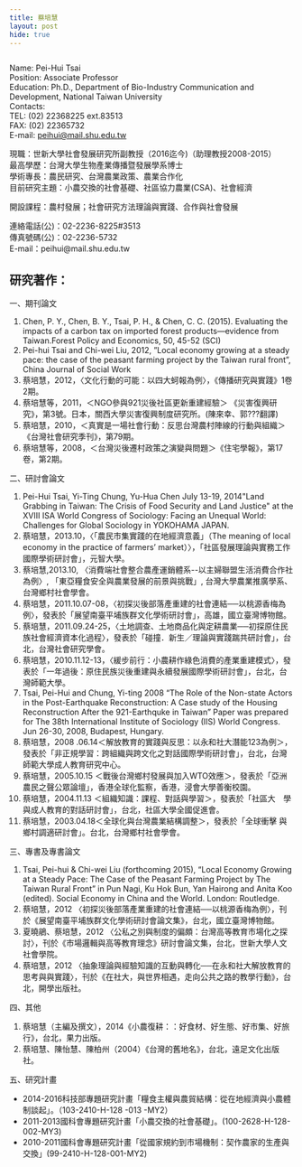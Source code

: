 ```yaml
---
title: 蔡培慧
layout: post
hide: true
---
```


<span style="max-width:30%;" class="image right"><img src="{{ 'assets/images/cai.jpg' | relative_url }}" alt="" /></span>

Name: Pei-Hui Tsai  
Position: Associate Professor    
Education: Ph.D., Department of Bio-Industry Communication and Development, National Taiwan  University   
Contacts:  
  TEL: (02) 22368225 ext.83513  
  FAX: (02) 22365732  
  E-mail: peihui@mail.shu.edu.tw  

現職：世新大學社會發展研究所副教授（2016迄今)（助理教授2008-2015）  
最高學歷：台灣大學生物產業傳播暨發展學系博士  
學術專長：農民研究、台灣農業政策、農業合作化  
目前研究主題：小農交換的社會基礎、社區協力農業(CSA)、社會經濟  

開設課程：農村發展；社會研究方法理論與實踐、合作與社會發展

<p>連絡電話(公)：02-2236-8225#3513<br>
傳真號碼(公)：02-2236-5732<br>
E-mail：peihui@mail.shu.edu.tw</p>
 
## 研究著作：

一、期刊論文

1. Chen, P. Y., Chen, B. Y., Tsai, P. H., & Chen, C. C. (2015). Evaluating the impacts of a carbon tax on imported forest products—evidence from Taiwan.Forest Policy and Economics, 50, 45-52  (SCI)
2. Pei-hui Tsai and Chi-wei Liu, 2012, ”Local economy growing at a steady pace: the case of the peasant farming project by the Taiwan rural front”, China Journal of Social Work
3. 蔡培慧，2012，〈文化行動的可能：以四大蚵報為例〉，《傳播研究與實踐》1卷2期。
4. 蔡培慧等，2011，＜NGO參與921災後社區更新重建經驗＞ 《災害復興研究》，第3號。日本，關西大學災害復興制度研究所。(陳來幸、郭???翻譯)
5. 蔡培慧，2010，＜真實是一場社會行動：反思台灣農村陣線的行動與組織＞《台灣社會研究季刊》，第79期。
6. 蔡培慧等，2008，＜台灣災後遷村政策之演變與問題＞《住宅學報》，第17卷，第2期。

二、研討會論文
 
1. Pei-Hui Tsai, Yi-Ting Chung, Yu-Hua Chen July 13-19, 2014"Land Grabbing in Taiwan: The Crisis of Food Security and Land Justice" at the XVIII ISA World Congress of Sociology: Facing an Unequal World: Challenges for Global Sociology in YOKOHAMA JAPAN.
2. 蔡培慧，2013.10，〈「農民市集實踐的在地經濟意義」（The meaning of local economy in the practice of farmers’ market）〉，「社區發展理論與實務工作國際學術研討會」，元智大學。
3. 蔡培慧,2013.10, 〈消費端社會整合農產運銷體系--以主婦聯盟生活消費合作社為例〉, 「東亞糧食安全與農業發展的前景與挑戰」, 台灣大學農業推廣學系、台灣鄉村社會學會。
4. 蔡培慧，2011.10.07-08，〈初探災後部落產重建的社會連結──以桃源香梅為例〉，發表於「展望南臺平埔族群文化學術研討會」，高雄，國立臺灣博物館。
5. 蔡培慧，2011.09.24-25，〈土地調查、土地商品化與定耕農業──初探原住民族社會經濟資本化過程〉，發表於「碰撞．新生／理論與實踐踹共研討會」，台北，台灣社會研究學會。
6. 蔡培慧，2010.11.12-13，〈緩步前行：小農耕作綠色消費的產業重建模式〉，發表於「一年過後：原住民族災後重建與永續發展國際學術研討會」，台北，台灣師範大學。
7. Tsai, Pei-Hui and Chung, Yi-ting 2008 “The Role of the Non-state Actors in the Post-Earthquake Reconstruction: A Case study of the Housing Reconstruction After the 921-Earthquke in Taiwan” Paper was prepared for The 38th International Institute of Sociology (IIS) World Congress. Jun 26-30, 2008, Budapest, Hungary.
8. 蔡培慧，2008 .06.14＜解放教育的實踐與反思：以永和社大潛能123為例＞，發表於「非正規學習：跨組織與跨文化之對話國際學術研討會」，台北，台灣師範大學成人教育研究中心。
9. 蔡培慧，2005.10.15 ＜戰後台灣鄉村發展與加入WTO效應＞，發表於「亞洲農民之聲公眾論壇」，香港全球化監察，香港，浸會大學善衡校園。
10. 蔡培慧，2004.11.13 ＜組織知識：課程、對話與學習＞，發表於「社區大　學與成人教育的對話研討會」，台北，社區大學全國促進會。
11. 蔡培慧，2003.04.18＜全球化與台灣農業結構調整＞，發表於「全球衝擊 與鄉村調適研討會」。台北，台灣鄉村社會學會。

三、專書及專書論文

1. Tsai, Pei-hui & Chi-wei Liu (forthcoming 2015), “Local Economy Growing at a Steady Pace: The Case of the Peasant Farming Project by The Taiwan Rural Front” in Pun Nagi, Ku Hok Bun, Yan Hairong and Anita Koo (edited). Social Economy in China and the World. London: Routledge.
2. 蔡培慧，2012 〈初探災後部落產業重建的社會連結──以桃源香梅為例〉，刊於《展望南臺平埔族群文化學術研討會論文集》，台北，國立臺灣博物館。
3. 夏曉鵑、蔡培慧，2012 〈公私之別與制度的偏頗：台灣高等教育市場化之探討〉，刊於《市場邏輯與高等教育理念》研討會論文集，台北，世新大學人文社會學院。
4. 蔡培慧，2012 〈抽象理論與經驗知識的互動與轉化──在永和社大解放教育的思考與與實踐〉，刊於《在社大，與世界相遇，走向公共之路的教學行動》，台北，開學出版社。

四、其他

1. 蔡培慧（主編及撰文），2014《小農復耕：：好食材、好生態、好市集、好旅行》，台北，果力出版。
2. 蔡培慧、陳怡慧、陳柏州（2004）《台灣的舊地名》，台北，遠足文化出版社。

五、研究計畫

- 2014-2016科技部專題研究計畫「糧食主權與農貿結構：從在地經濟與小農體制談起」。（103-2410-H-128 -013 -MY2）
- 2011-2013國科會專題研究計畫「小農交換的社會基礎」。(100-2628-H-128-002-MY3)
- 2010-2011國科會專題研究計畫「從國家規約到市場機制：契作農家的生產與交換」(99-2410-H-128-001-MY2)
